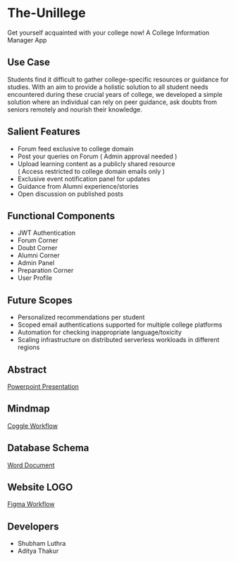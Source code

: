 # The-Unillege
Get yourself acquainted with your college now! A College Information Manager App

## Use Case  
Students find it difficult to gather college-specific resources or guidance for studies. With an aim to provide a holistic solution to all student needs encountered during these crucial years of college, we developed a simple solution where an individual can rely on peer guidance, ask doubts from seniors remotely and nourish their knowledge.

## Salient Features
- Forum feed exclusive to college domain
- Post your queries on Forum ( Admin approval needed )
- Upload learning content as a publicly shared resource  
  ( Access restricted to college domain emails only )
- Exclusive event notification panel for updates
- Guidance from Alumni experience/stories
- Open discussion on published posts

## Functional Components
- JWT Authentication
- Forum Corner
- Doubt Corner
- Alumni Corner
- Admin Panel
- Preparation Corner
- User Profile

## Future Scopes
- Personalized recommendations per student
- Scoped email authentications supported for multiple college platforms
- Automation for checking inappropriate language/toxicity
- Scaling infrastructure on distributed serverless workloads in different regions

## Abstract
[Powerpoint Presentation](https://drive.google.com/file/d/1X3ldQOZZ1N1-cuFHiusylquFVrZs4fSP/view?usp=sharing)

## Mindmap
[Coggle Workflow](https://coggle.it/diagram/X6aRERlMvRJ3FYS0/t/the-unillege/c0407323221692ad2ef9c020025b1d5ec4241b840b391301120a32c5c8eec022)

## Database Schema
[Word Document](https://docs.google.com/document/d/1Ro3Crf1UlzEwN499NxVIO7RjsLe-cB7T91FcpTcEb0U/edit?usp=sharing)

## Website LOGO
[Figma Workflow](https://www.figma.com/file/CDxmnfoPjyT7yeedqYjjKW/Untitled?node-id=1%3A6)

## Developers
- Shubham Luthra
- Aditya Thakur
